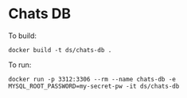 # Chats DB


To build:
```
docker build -t ds/chats-db .
```

To run:
```
docker run -p 3312:3306 --rm --name chats-db -e MYSQL_ROOT_PASSWORD=my-secret-pw -it ds/chats-db
```
